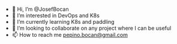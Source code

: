 - 👋 Hi, I’m @JosefBocan
- 👀 I’m interested in DevOps and K8s
- 🌱 I’m currently learning K8s and paddling 
- 💞️ I’m looking to collaborate on any project where I can be useful
- 📫 How to reach me pepino.bocan@gmail.com

<!---
JosefBocan/JosefBocan is a ✨ special ✨ repository because its `README.md` (this file) appears on your GitHub profile.
You can click the Preview link to take a look at your changes.
--->
